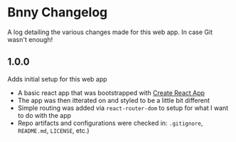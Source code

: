 # Bnny Changelog

A log detailing the various changes made for this web app. In case Git wasn't enough!

## 1.0.0
Adds initial setup for this web app
- A basic react app that was bootstrapped with [Create React App](https://github.com/facebook/create-react-app)
- The app was then itterated on and styled to be a little bit different
- Simple routing was added via `react-router-dom` to setup for what I want to do with the app
- Repo artifacts and configurations were checked in: `.gitignore`, `README.md`, `LICENSE`, etc.)